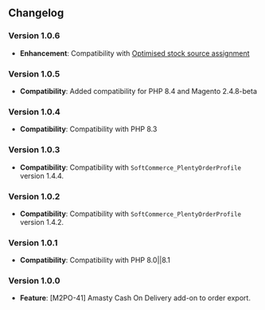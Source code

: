 ## Changelog

### Version 1.0.6
- **Enhancement**: Compatibility with [Optimised stock source assignment](https://github.com/softcommerceltd/mage2plenty-os/issues/48)

### Version 1.0.5
- **Compatibility**: Added compatibility for PHP 8.4 and Magento 2.4.8-beta

### Version 1.0.4
- **Compatibility**: Compatibility with PHP 8.3

### Version 1.0.3
- **Compatibility**: Compatibility with `SoftCommerce_PlentyOrderProfile` version 1.4.4.

### Version 1.0.2
- **Compatibility**: Compatibility with `SoftCommerce_PlentyOrderProfile` version 1.4.2.

### Version 1.0.1
- **Compatibility**: Compatibility with PHP 8.0||8.1

### Version 1.0.0
- **Feature**: [M2PO-41] Amasty Cash On Delivery add-on to order export.
